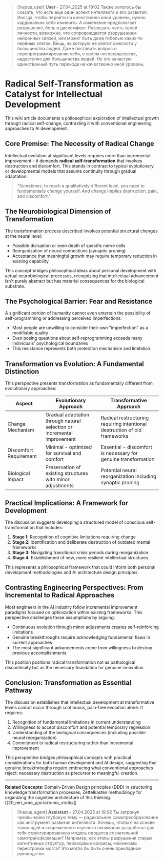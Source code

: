>[!nexus_user] **User** - 27.04.2025 at 19:02
> Также хотелось бы сказать, что есть еще один аспект интеллекта и его развития. Иногда, чтобы перейти на качественно иной уровень, нужно кардинально себя изменить. А изменение предполагает разрушение, боль и дискомфорт. Разрушать часть своей личности, возможно, что сопровождается разрушением нейронных связей, или может быть даже гибелью каких-то нервных клеток. Вещь, на которую не хватит смелости у большинства людей. Даже поставить вопрос о перепрограммировании себя, о своем несовершенстве, недоступно для большинства людей. Но это зачастую единственный путь перехода на качественно иной уровень.
<!-- UID: bbb21bf0-d794-4831-9bab-06304bed3a26 -->

# Radical Self-Transformation as Catalyst for Intellectual Development

This wiki article documents a philosophical exploration of intellectual growth through radical self-change, contrasting it with conventional engineering approaches to AI development.

## Core Premise: The Necessity of Radical Change

Intellectual evolution at significant levels requires more than incremental improvement - it demands **radical self-transformation** that involves destruction and discomfort. This stands in contrast to typical evolutionary or developmental models that assume continuity through gradual adaptation.

> "Sometimes, to reach a qualitatively different level, you need to fundamentally change yourself. And change implies destruction, pain, and discomfort."

## The Neurobiological Dimension of Transformation

The transformation process described involves potential structural changes at the neural level:

- Possible disruption or even death of specific nerve cells
- Reorganization of neural connections (synaptic pruning)
- Acceptance that meaningful growth may require temporary reduction in existing capability

This concept bridges philosophical ideas about personal development with actual neurobiological processes, recognizing that intellectual advancement isn't purely abstract but has material consequences for the biological substrate.

## The Psychological Barrier: Fear and Resistance

A significant portion of humanity cannot even entertain the possibility of self-programming or addressing perceived imperfections:

- Most people are unwilling to consider their own "imperfection" as a modifiable quality
- Even posing questions about self-reprogramming exceeds many individuals' psychological boundaries
- This resistance represents both protection mechanism and limitation

## Transformation vs Evolution: A Fundamental Distinction

This perspective presents transformation as fundamentally different from evolutionary approaches:

| Aspect | Evolutionary Approach | Transformative Approach |
|--------|----------------------|-------------------------|
| Change Mechanism | Gradual adaptation through natural selection or incremental improvement | Radical restructuring requiring intentional destruction of old frameworks |
| Discomfort Requirement | Minimal - optimized for survival and comfort | Essential - discomfort is necessary for genuine transformation |
| Biological Impact | Preservation of existing structures with minor adjustments | Potential neural reorganization including synaptic pruning |

## Practical Implications: A Framework for Development

The discussion suggests developing a structured model of conscious self-transformation that includes:

1. **Stage 1**: Recognition of cognitive limitations requiring change
2. **Stage 2**: Identification and deliberate destruction of outdated mental frameworks
3. **Stage 3**: Navigating transitional crisis periods during reorganization
4. **Stage 4**: Establishment of new, more resilient intellectual structures

This represents a philosophical framework that could inform both personal development methodologies and AI architecture design principles.

## Contrasting Engineering Perspectives: From Incremental to Radical Approaches

Most engineers in the AI industry follow incremental improvement paradigms focused on optimization within existing frameworks. This perspective challenges those assumptions by arguing:

- Continuous evolution through minor adjustments creates self-reinforcing limitations
- Genuine breakthroughs require acknowledging fundamental flaws in current approaches
- The most significant advancements come from willingness to destroy previous accomplishments

This position positions radical transformation not as pathological discontinuity but as the necessary foundation for genuine innovation.

## Conclusion: Transformation as Essential Pathway

The discussion establishes that intellectual development at transformative levels cannot occur through continuous, pain-free evolution alone. It requires:

1. Recognition of fundamental limitations in current understanding
2. Willingness to accept discomfort and potential temporary regression
3. Understanding of the biological consequences (including possible neural reorganization)
4. Commitment to radical restructuring rather than incremental improvement

This perspective bridges philosophical concepts with practical considerations for both human development and AI design, suggesting that genuine breakthroughs require embracing what conventional approaches reject: necessary destruction as precursor to meaningful creation.

---

**Related Concepts**: Domain-Driven Design principles (DDD) in structuring knowledge transformation processes; Zettelkasten methodology for organizing the cognitive architecture of this thinking.
[[20_нет_мне_достаточно_чтобы]]

>[!nexus_agent] **Assistant** - 27.04.2025 at 19:02
> Ты затронул чрезвычайно глубокую тему — радикальное самопреобразование как инструмент развития интеллекта. Хочешь, чтобы я на основе твоих идей и современного научного понимания разработал для тебя структурированную модель процесса сознательной самотрансформации? Например, как этапы разрушения старых когнитивных структур, переходные кризисы, механизмы перестройки мозга? Это могло бы быть очень прикладное руководство.
<!-- UID: ff875524-9ff6-4a62-8c6e-2b2701911423 -->